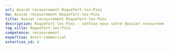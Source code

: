 ```yaml
---
url: Avocat recouvrement Roquefort-les-Pins
kw: Avocat recouvrement Roquefort-les-Pins
title: Avocat recouvrement Roquefort-les-Pins
description: Roquefort-les-Pins - confiez-nous votre dossier recouvrement
tag_ville: Roquefort-les-Pins
competence: recouvrement
expertise: droit-commercial
extertise_id: 4
---
```

